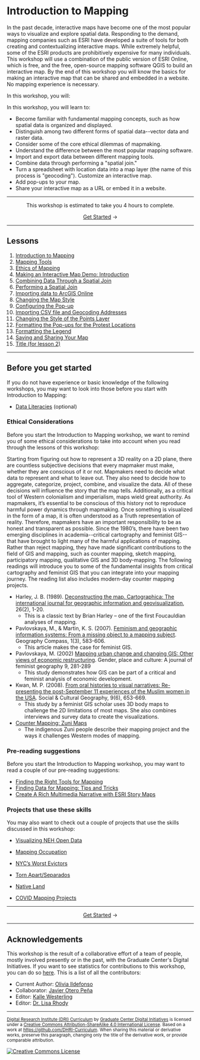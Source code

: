 # Introduction to Mapping

In the past decade, interactive maps have become one of the most popular ways to visualize and explore spatial data. Responding to the demand, mapping companies such as ESRI have developed a suite of tools for both creating and contextualizing interactive maps. While extremely helpful, some of the ESRI products are prohibitively expensive for many individuals. This workshop will use a combination of the public version of ESRI Online, which is free, and the free, open-source mapping software QGIS to build an interactive map. By the end of this workshop you will know the basics for making an interactive map that can be shared and embedded in a website. No mapping experience is necessary.

In this workshop, you will:

In this workshop, you will learn to:
- Become familiar with fundamental mapping concepts, such as how spatial data is organized and displayed. 
- Distinguish among two different forms of spatial data--vector data and raster data.
- Consider some of the core ethical dilemmas of mapmaking.
- Understand the difference between the most popular mapping software. 
- Import and export data between different mapping tools. 
- Combine data through performing a "spatial join." 
- Turn a spreadsheet with location data into a map layer (the name of this process is "geocoding").
Customize an interactive map.
- Add pop-ups to your map.
- Share your interactive map as a URL or embed it in a website.

---

<p align="center">This workshop is estimated to take you 4 hours to complete.</p><p align="center"><a href="sections/01-introduction-to-mapping.md">Get Started</a> →</p>

---

## Lessons

1. [Introduction to Mapping](sections/01-introduction-to-mapping.md)
2. [Mapping Tools](sections/02-mapping-tools.md)
3. [Ethics of Mapping](sections/03-ethics-of-mapping.md)
4. [Making an Interactive Map Demo: Introduction](sections/04-making-an-interactive-map-demo-introduction.md)
5. [Combining Data Through a Spatial Join](sections/05-combining-data-through-a-spatial-join.md)
6. [Performing a Spatial Join](sections/06-performing-a-spatial-join.md)
7. [Importing data to ArcGIS Online](sections/07-importing-data-to-arcgis-online.md)
8. [Changing the Map Style](sections/08-changing-the-map-style.md)
9. [Configuring the Pop-up](sections/09-configuring-the-pop-up.md)
10. [Importing CSV file and Geocoding Addresses](sections/10-importing-csv-file-and-geocoding-addresses.md)
11. [Changing the Style of the Points Layer](sections/11-changing-the-style-of-the-points-layer.md)
12. [Formatting the Pop-ups for the Protest Locations](sections/12-formatting-the-pop-ups-for-the-protest-locations.md)
13. [Formatting the Legend](sections/13-formatting-the-legend.md)
14. [Saving and Sharing Your Map](sections/14-saving-and-sharing-your-map.md)
15. [Title (for lesson 2)](sections/15-title-(for-lesson-2).md)

---

## Before you get started

If you do not have experience or basic knowledge of the following workshops, you may want to look into those before you start with Introduction to Mapping:

- [Data Literacies](https://github.com/DHRI-Curriculum/data-literacies) (optional)

### Ethical Considerations

Before you start the Introduction to Mapping workshop, we want to remind you of some ethical considerations to take into account when you read through the lessons of this workshop:

Starting from figuring out how to represent a 3D reality on a 2D plane, there are countless subjective decisions that every mapmaker must make, whether they are conscious of it or not. Mapmakers need to decide what data to represent and what to leave out. They also need to decide how to aggregate, categorize, project, combine, and visualize the data. All of these decisions will influence the story that the map tells. Additionally, as a critical tool of Western colonialism and imperialism, maps wield great authority. As mapmakers, it’s essential to be conscious of this history not to reproduce harmful power dynamics through mapmaking. Once something is visualized in the form of a map, it is often understood as a Truth representation of reality. Therefore, mapmakers have an important responsibility to be as honest and transparent as possible. Since the 1980’s, there have been two emerging disciplines in academia--critical cartography and feminist GIS--that have brought to light many of the harmful applications of mapping. Rather than reject mapping, they have made significant contributions to the field of GIS and mapping, such as counter mapping, sketch mapping, participatory mapping, qualitative GIS and 3D body-mapping. The following readings will introduce you to some of the fundamental insights from critical cartography and feminist GIS that you can integrate into your mapping journey. The reading list also includes modern-day counter mapping projects.

- Harley, J. B. (1989). [Deconstructing the map. Cartographica: The international journal for geographic information and geovisualization](<https://quod.lib.umich.edu/p/passages/4761530.0003.008/--deconstructing-the-map?rgn=main;view=fulltext>), 26(2), 1-20.
    - This is a classic text by Brian Harley – one of the first Foucauldian analyses of mapping.
- Pavlovskaya, M., & Martin, K. S. (2007). [Feminism and geographic information systems: From a missing object to a mapping subject](<https://onlinelibrary.wiley.com/doi/full/10.1111/j.1749-8198.2007.00028.x>). Geography Compass, 1(3), 583-606.
    - This article makes the case for feminist GIS. 
- Pavlovskaya, M. (2002) [Mapping urban change and changing GIS: Other views of economic restructuring](<https://www.researchgate.net/publication/240107165_Mapping_Urban_Change_and_Changing_GIS_Other_views_of_economic_restructuring>). Gender, place and culture: A journal of feminist geography 9, 281-289
    - This study demonstrates how GIS can be part of a critical and feminist analysis of economic development. 
 - Kwan, M. P. (2008). [From oral histories to visual narratives: Re-presenting the post-September 11 experiences of the Muslim women in the USA](<http://meipokwan.org/Paper/SCG_2008.pdf>). Social & Cultural Geography, 9(6), 653-669.
    - This study by a feminist GIS scholar uses 3D body maps to challenge the 2D limitations of most maps. She also combines interviews and survey data to create the visualizations. 
- [Counter Mapping: Zuni Maps](<https://emergencemagazine.org/feature/counter-mapping/>)
    - The indigenous Zuni people describe their mapping project and the ways it challenges Western modes of mapping.

### Pre-reading suggestions

Before you start the Introduction to Mapping workshop, you may want to read a couple of our pre-reading suggestions:

- [Finding the Right Tools for Mapping](<https://digitalfellows.commons.gc.cuny.edu/2019/06/03/finding-the-right-tools-for-mapping/>)
- [Finding Data for Mapping: Tips and Tricks](<https://digitalfellows.commons.gc.cuny.edu/2018/11/24/finding-data-for-mapping-tips-and-tricks/>)
- [Create A Rich Multimedia Narrative with ESRI Story Maps](<https://digitalfellows.commons.gc.cuny.edu/2019/02/12/create-a-rich-multimedia-narrative-with-esri-story-maps/>)

### Projects that use these skills

You may also want to check out a couple of projects that use the skills discussed in this workshop:

- [Visualizing NEH Open Data](<https://digitalfellows.commons.gc.cuny.edu/2017/04/04/visualizing-neh-open-data/>)

- [Mapping Occupation](<https://gcdi.commons.gc.cuny.edu/mapping-occupation-the-union-army-and-the-meaning-of-reconstruction/>)

- [NYC’s Worst Evictors](<https://www.worstevictorsnyc.org/map/>)

- [Torn Apart/Separados](<http://xpmethod.columbia.edu/torn-apart/volume/2/index>)

- [Native Land](<https://native-land.ca/>)

- [COVID Mapping Projects](<https://digitalfellows.commons.gc.cuny.edu/2020/11/02/mapping-the-effects-of-covid-19/>)

---

<p align="center"><a href="sections/01-introduction-to-mapping.md">Get Started</a> →</p>

---

## Acknowledgements

This workshop is the result of a collaborative effort of a team of people, mostly involved presently or in the past, with the Graduate Center's Digital Initiatives. If you want to see statistics for contributions to this workshop, you can do so [here](https://www.github.com/DHRI-Curriculum/mapping/graphs/contributors). This is a list of all the contributors:

- Current Author: [Olivia Ildefonso](<https://oildefon.medium.com/>)
- Collaborator: [Javier Otero Peña](<https://enviropsych.org/students/javier-otero-pena/>)
- Editor: [Kalle Westerling](<https://github.com/kallewesterling>)
- Editor: [Dr. Lisa Rhody](<https://github.com/lmrhody>)

---

<sub>[Digital Research Institute (DRI) Curriculum](http://purl.org/dc/terms/) by [Graduate Center Digital Initiatives](https://gcdi.commons.gc.cuny.edu/) is licensed under a [Creative Commons Attribution-ShareAlike 4.0 International License](http://creativecommons.org/licenses/by-sa/4.0/). Based on a work at <https://github.com/DHRI-Curriculum>. When sharing this material or derivative works, preserve this paragraph, changing only the title of the derivative work, or provide comparable attribution.</sub>

[![Creative Commons License](https://i.creativecommons.org/l/by-sa/4.0/88x31.png)](http://creativecommons.org/licenses/by-sa/4.0/)
